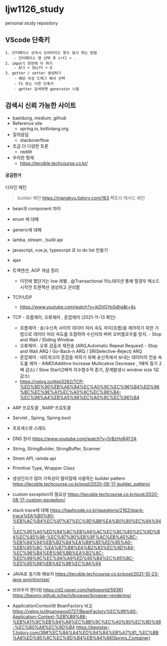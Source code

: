 # ljw1126_study
personal study repository

## VScode 단축키 
```
1. 인터페이스 상속시 오버라이드 함수 표시 하는 방법
    - 인터페이스 명 선택 후 crtl + . 
2. import 한번에 다 하기 
    - Alt + Shift + O
3. getter / setter 생성하기 
    - 해당 속성 드래그 해서 선택 
    - F1 또는 다른 단축키 
    - getter 검색하면 generator 나옴 
```

## 검색시 신뢰 가능한 사이트 
- baeldung, medium, github
- Reference site
  - spring.io, kotlinlang.org 
- 질의응답
  - stackoverflow 
- 조금 더 다양한 토론 
  - reddit 
- 우아한 형제 
  - https://tecoble.techcourse.co.kr/

#### 궁금한거 
디자인 패턴 
> builder 패턴 https://mangkyu.tistory.com/163 
> 팩토리 메서드 패턴 
- bean과 component 차이
- enum 에 대해 
- generic에 대해 
- lamba, stream , build api 
- javascript, vue.js, typescript 로 to do list 만들기 
- ajax

- 트랙잰션, AOP 개념 정리 
  - 이전에 했던거는 low 레벨 , @Transactional 어노테이션 통해 할경우 메소드 시작전 트랜잭션 생성하고 관리함

- TCP/UDP 
  - https://www.youtube.com/watch?v=ikDVGYp5dhg&t=4s

- TCP - 흐름제어, 오류제어 , 혼잡제어 (2021-11-13 확인)
  - 흐름제어 : 송/수신측 사이의 데이터 처리 속도 차이(흐름)을 제어하기 위한 기법으로 데이터 처리 속도를 조절하여 수신자의 버퍼 오버플로우를 방지. - Stop and Wait / Sliding Window 
  - 오류제어 : 오류 검출과 재전송 (ARQ,Automatic Repeat Request) - Stop and Wait ARQ / Go-Back-n ARQ / SR(Selective-Reject) ARQ
  - 혼잡제어 : 네트워크의 혼잡을 피하기 위해 송신측에서 보내는 데이터의 전송 속도를 제어 - AIMD(Additive Increase Multicative Decrease , 1배씩 증가 2배 감소) / Slow Start(2배씩 지수함수적 증가, 문제발생시 window size 1로 감소)
  - https://velog.io/@jsj3282/TCP-%ED%9D%90%EB%A6%84%EC%A0%9C%EC%96%B4%ED%98%BC%EC%9E%A1%EC%A0%9C%EC%96%B4-%EC%98%A4%EB%A5%98%EC%A0%9C%EC%96%B4
  
- ARP 프로토콜 , RARP 프로토콜 
- Servlet , Spring, Spring boot 
- 프로세스와 스레드 
- DNS 원리 
  https://www.youtube.com/watch?v=5rBzHoR4F2A
- String, StringBuilder, StringBuffer, Scanner 
- Strem API, ramda api 
- Primitive Type, Wrapper Class
  
- 생성인자가 많아 가독성이 떨어질때 사용하는 builder pattern 
  https://tecoble.techcourse.co.kr/post/2020-08-17-builder_pattern/

- custom exception의 필요성 
  https://tecoble.techcourse.co.kr/post/2020-08-17-custom-exception/

- stack trace에 대해 
  https://hashcode.co.kr/questions/2162/stack-trace%EA%B0%80-%EB%AC%B4%EC%97%87%EC%9D%B8%EA%B0%80%EC%9A%94-%EC%95%A0%ED%94%8C%EB%A6%AC%EC%BC%80%EC%9D%B4%EC%85%98-%EC%97%90%EB%9F%AC%EB%A5%BC-%EB%94%94%EB%B2%84%EA%B9%85%ED%95%A0-%EB%95%8C-%EA%B7%B8%EA%B2%83%EC%9D%84-%EC%96%B4%EB%96%BB%EA%B2%8C-%ED%99%9C%EC%9A%A9%ED%95%B4%EC%95%BC-%ED%95%98%EB%82%98%EC%9A%94

- JAVA로 동기화 해보자 
  https://tecoble.techcourse.co.kr/post/2021-10-23-java-synchronize/

- 브라우저 랜더링 
  https://d2.naver.com/helloworld/59361
  https://beomy.github.io/tech/browser/browser-rendering/

- ApplicationContext와 BeanFactory 비교 
  https://velog.io/@sangwoo0727/BeanFactory%EC%99%80-Application-Context-%EB%B9%88-%EB%A1%9C%EB%94%A9%EC%8B%9C%EC%A0%90%EC%9D%98-%EC%B0%A8%EC%9D%B4
  https://beststar-1.tistory.com/39#%EC%8A%A4%ED%94%84%EB%A7%81_%EC%BB%A8%ED%85%8C%EC%9D%B4%EB%84%88(Spring_Container)